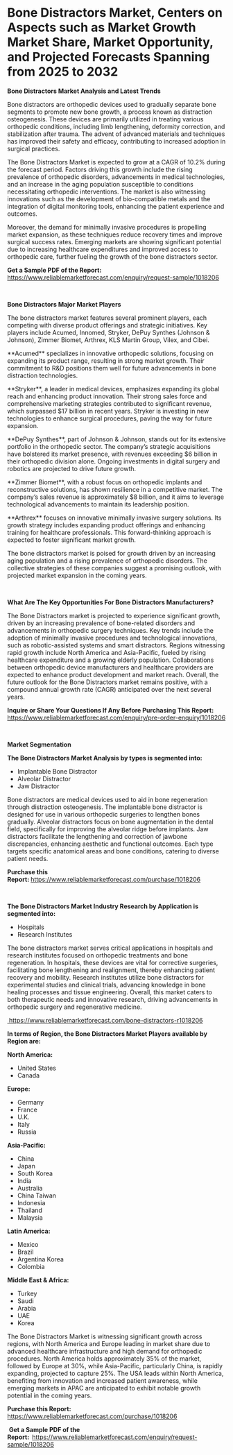 <p><h1>Bone Distractors Market, Centers on Aspects such as Market Growth Market Share, Market Opportunity, and Projected Forecasts Spanning from 2025 to 2032</h1></p><p><strong>Bone Distractors Market Analysis and Latest Trends</strong></p>
<p><p>Bone distractors are orthopedic devices used to gradually separate bone segments to promote new bone growth, a process known as distraction osteogenesis. These devices are primarily utilized in treating various orthopedic conditions, including limb lengthening, deformity correction, and stabilization after trauma. The advent of advanced materials and techniques has improved their safety and efficacy, contributing to increased adoption in surgical practices.</p><p>The Bone Distractors Market is expected to grow at a CAGR of 10.2% during the forecast period. Factors driving this growth include the rising prevalence of orthopedic disorders, advancements in medical technologies, and an increase in the aging population susceptible to conditions necessitating orthopedic interventions. The market is also witnessing innovations such as the development of bio-compatible metals and the integration of digital monitoring tools, enhancing the patient experience and outcomes.</p><p>Moreover, the demand for minimally invasive procedures is propelling market expansion, as these techniques reduce recovery times and improve surgical success rates. Emerging markets are showing significant potential due to increasing healthcare expenditures and improved access to orthopedic care, further fueling the growth of the bone distractors sector.</p></p>
<p><strong>Get a Sample PDF of the Report:&nbsp;</strong> <a href="https://www.reliablemarketforecast.com/enquiry/request-sample/1018206?utm_campaign=2447&utm_medium=2&utm_source=Github&utm_content=ia&utm_term=13042025&utm_id=bone-distractors">https://www.reliablemarketforecast.com/enquiry/request-sample/1018206</a></p>
<p>&nbsp;</p>
<p><strong>Bone Distractors Major Market Players</strong></p>
<p><p>The bone distractors market features several prominent players, each competing with diverse product offerings and strategic initiatives. Key players include Acumed, Innomed, Stryker, DePuy Synthes (Johnson & Johnson), Zimmer Biomet, Arthrex, KLS Martin Group, Vilex, and Cibei.</p><p>**Acumed** specializes in innovative orthopedic solutions, focusing on expanding its product range, resulting in strong market growth. Their commitment to R&D positions them well for future advancements in bone distraction technologies.</p><p>**Stryker**, a leader in medical devices, emphasizes expanding its global reach and enhancing product innovation. Their strong sales force and comprehensive marketing strategies contributed to significant revenue, which surpassed $17 billion in recent years. Stryker is investing in new technologies to enhance surgical procedures, paving the way for future expansion.</p><p>**DePuy Synthes**, part of Johnson & Johnson, stands out for its extensive portfolio in the orthopedic sector. The company’s strategic acquisitions have bolstered its market presence, with revenues exceeding $6 billion in their orthopedic division alone. Ongoing investments in digital surgery and robotics are projected to drive future growth.</p><p>**Zimmer Biomet**, with a robust focus on orthopedic implants and reconstructive solutions, has shown resilience in a competitive market. The company’s sales revenue is approximately $8 billion, and it aims to leverage technological advancements to maintain its leadership position.</p><p>**Arthrex** focuses on innovative minimally invasive surgery solutions. Its growth strategy includes expanding product offerings and enhancing training for healthcare professionals. This forward-thinking approach is expected to foster significant market growth.</p><p>The bone distractors market is poised for growth driven by an increasing aging population and a rising prevalence of orthopedic disorders. The collective strategies of these companies suggest a promising outlook, with projected market expansion in the coming years.</p></p>
<p>&nbsp;</p>
<p><strong>What Are The Key Opportunities For Bone Distractors Manufacturers?</strong></p>
<p><p>The Bone Distractors market is projected to experience significant growth, driven by an increasing prevalence of bone-related disorders and advancements in orthopedic surgery techniques. Key trends include the adoption of minimally invasive procedures and technological innovations, such as robotic-assisted systems and smart distractors. Regions witnessing rapid growth include North America and Asia-Pacific, fueled by rising healthcare expenditure and a growing elderly population. Collaborations between orthopedic device manufacturers and healthcare providers are expected to enhance product development and market reach. Overall, the future outlook for the Bone Distractors market remains positive, with a compound annual growth rate (CAGR) anticipated over the next several years.</p></p>
<p><strong>Inquire or Share Your Questions If Any Before Purchasing This Report:</strong> <a href="https://www.reliablemarketforecast.com/enquiry/pre-order-enquiry/1018206?utm_campaign=2447&utm_medium=2&utm_source=Github&utm_content=ia&utm_term=13042025&utm_id=bone-distractors">https://www.reliablemarketforecast.com/enquiry/pre-order-enquiry/1018206</a></p>
<p>&nbsp;</p>
<p><strong>Market Segmentation</strong></p>
<p><strong>The Bone Distractors Market Analysis by types is segmented into:</strong></p>
<p><ul><li>Implantable Bone Distractor</li><li>Alveolar Distractor</li><li>Jaw Distractor</li></ul></p>
<p><p>Bone distractors are medical devices used to aid in bone regeneration through distraction osteogenesis. The implantable bone distractor is designed for use in various orthopedic surgeries to lengthen bones gradually. Alveolar distractors focus on bone augmentation in the dental field, specifically for improving the alveolar ridge before implants. Jaw distractors facilitate the lengthening and correction of jawbone discrepancies, enhancing aesthetic and functional outcomes. Each type targets specific anatomical areas and bone conditions, catering to diverse patient needs.</p></p>
<p><strong>Purchase this Report:&nbsp;</strong><a href="https://www.reliablemarketforecast.com/purchase/1018206?utm_campaign=2447&utm_medium=2&utm_source=Github&utm_content=ia&utm_term=13042025&utm_id=bone-distractors">https://www.reliablemarketforecast.com/purchase/1018206</a></p>
<p>&nbsp;</p>
<p><strong>The Bone Distractors Market Industry Research by Application is segmented into:</strong></p>
<p><ul><li>Hospitals</li><li>Research Institutes</li></ul></p>
<p><p>The bone distractors market serves critical applications in hospitals and research institutes focused on orthopedic treatments and bone regeneration. In hospitals, these devices are vital for corrective surgeries, facilitating bone lengthening and realignment, thereby enhancing patient recovery and mobility. Research institutes utilize bone distractors for experimental studies and clinical trials, advancing knowledge in bone healing processes and tissue engineering. Overall, this market caters to both therapeutic needs and innovative research, driving advancements in orthopedic surgery and regenerative medicine.</p></p>
<p><a href="https://www.reliablemarketforecast.com/bone-distractors-r1018206?utm_campaign=2447&utm_medium=2&utm_source=Github&utm_content=ia&utm_term=13042025&utm_id=bone-distractors">&nbsp;https://www.reliablemarketforecast.com/bone-distractors-r1018206</a></p>
<p><strong>In terms of Region, the Bone Distractors Market Players available by Region are:</strong></p>
<p>
    <p> <strong> North America: </strong>
        <ul>
            <li>United States</li>
            <li>Canada</li>
        </ul>
        </p> 
    <p> <strong> Europe: </strong>
        <ul>
            <li>Germany</li>
            <li>France</li>
            <li>U.K.</li>
            <li>Italy</li>
            <li>Russia</li>
        </ul>
        </p> 
    <p> <strong> Asia-Pacific: </strong>
        <ul>
            <li>China</li>
            <li>Japan</li>
            <li>South Korea</li>
            <li>India</li>
            <li>Australia</li>
            <li>China Taiwan</li>
            <li>Indonesia</li>
            <li>Thailand</li>
            <li>Malaysia</li>
        </ul>
        </p> 
    <p> <strong> Latin America: </strong>
        <ul>
            <li>Mexico</li>
            <li>Brazil</li>
            <li>Argentina Korea</li>
            <li>Colombia</li>
        </ul>
        </p> 
    <p> <strong> Middle East & Africa: </strong>
        <ul>
            <li>Turkey</li>
            <li>Saudi</li>
            <li>Arabia</li>
            <li>UAE</li>
            <li>Korea</li>
        </ul>
    </p>
    </p>
<p><p>The Bone Distractors Market is witnessing significant growth across regions, with North America and Europe leading in market share due to advanced healthcare infrastructure and high demand for orthopedic procedures. North America holds approximately 35% of the market, followed by Europe at 30%, while Asia-Pacific, particularly China, is rapidly expanding, projected to capture 25%. The USA leads within North America, benefiting from innovation and increased patient awareness, while emerging markets in APAC are anticipated to exhibit notable growth potential in the coming years.</p></p>
<p><strong>Purchase this Report: </strong><a href="https://www.reliablemarketforecast.com/purchase/1018206?utm_campaign=2447&utm_medium=2&utm_source=Github&utm_content=ia&utm_term=13042025&utm_id=bone-distractors">https://www.reliablemarketforecast.com/purchase/1018206</a></p>
<p>&nbsp;<strong>Get a Sample PDF of the Report:&nbsp;&nbsp;</strong><a href="https://www.reliablemarketforecast.com/enquiry/request-sample/1018206?utm_campaign=2447&utm_medium=2&utm_source=Github&utm_content=ia&utm_term=13042025&utm_id=bone-distractors">https://www.reliablemarketforecast.com/enquiry/request-sample/1018206</a></p>
<p><strong></strong></p>
<p><p></p><p></p><p></p></p>